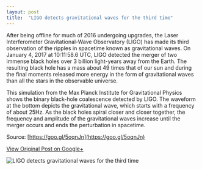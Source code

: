 ```yaml
---
layout: post
title:  "LIGO detects gravitational waves for the third time"
---
```


After being offline for much of 2016 undergoing upgrades, the Laser Interferometer Gravitational-Wave Observatory (LIGO) has made its third observation of the ripples in spacetime known as gravitational waves. On January 4, 2017 at 10:11:58.6 UTC, LIGO detected the merger of two immense black holes over 3 billion light-years away from the Earth. The resulting black hole has a mass about 49 times that of our sun and during the final moments released more energy in the form of gravitational waves than all the stars in the observable universe.

This simulation from the Max Planck Institute for Gravitational Physics shows the binary black-hole coalescence detected by LIGO. The waveform at the bottom depicts the gravitational wave, which starts with a frequency of about 25Hz. As the black holes spiral closer and closer together, the frequency and amplitude of the gravitational waves increase until the merger occurs and ends the perturbation in spacetime.

Source: [https://goo.gl/5oqnJn](https://goo.gl/5oqnJn)

[View Original Post on Google+](https://plus.google.com/+ColinSullender/posts/azza196ajG3)

![LIGO detects gravitational waves for the third time](/assets/img/2017-06-03-LIGO-3.gif)
